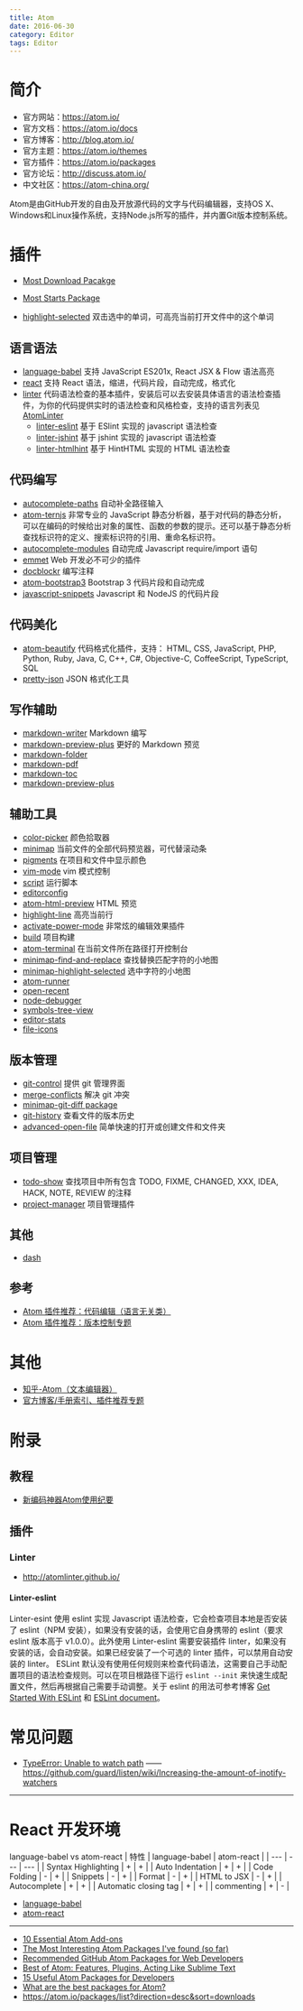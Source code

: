```yaml
---
title: Atom
date: 2016-06-30
category: Editor
tags: Editor
---
```


# 简介
- 官方网站：https://atom.io/
- 官方文档：https://atom.io/docs
- 官方博客：http://blog.atom.io/
- 官方主题：https://atom.io/themes
- 官方插件：https://atom.io/packages
- 官方论坛：http://discuss.atom.io/
- 中文社区：https://atom-china.org/

Atom是由GitHub开发的自由及开放源代码的文字与代码编辑器，支持OS X、Windows和Linux操作系统，支持Node.js所写的插件，并内置Git版本控制系统。

# 插件
- [Most Download Pacakge](https://atom.io/packages/list)
- [Most Starts Package](https://atom.io/packages/list?direction=desc&sort=stars)

- [highlight-selected](https://atom.io/packages/highlight-selected) 双击选中的单词，可高亮当前打开文件中的这个单词

## 语言语法
- [language-babel](https://atom.io/packages/language-babel) 支持 JavaScript ES201x, React JSX & Flow 语法高亮
- [react](https://atom.io/packages/react) 支持 React 语法，缩进，代码片段，自动完成，格式化
- [linter](https://atom.io/packages/linter) 代码语法检查的基本插件，安装后可以去安装具体语言的语法检查插件，为你的代码提供实时的语法检查和风格检查，支持的语言列表见 [AtomLinter](http://atomlinter.github.io/)
    - [linter-eslint](https://atom.io/packages/linter-eslint) 基于 ESlint 实现的 javascript 语法检查
    - [linter-jshint](https://atom.io/packages/linter-jshint)  基于 jshint 实现的 javascript 语法检查
    - [linter-htmlhint](https://atom.io/packages/linter-htmlhint) 基于 HintHTML 实现的 HTML 语法检查

## 代码编写
- [autocomplete-paths](https://atom.io/packages/autocomplete-paths) 自动补全路径输入
- [atom-ternjs](https://atom.io/packages/atom-ternjs) 非常专业的 JavaScript 静态分析器，基于对代码的静态分析，可以在编码的时候给出对象的属性、函数的参数的提示。还可以基于静态分析查找标识符的定义、搜索标识符的引用、重命名标识符。
- [autocomplete-modules](https://atom.io/packages/autocomplete-modules) 自动完成 Javascript require/import 语句
- [emmet](https://atom.io/packages/emmet) Web 开发必不可少的插件
- [docblockr](https://atom.io/packages/docblockr) 编写注释
- [atom-bootstrap3](https://atom.io/packages/atom-bootstrap3) Bootstrap 3 代码片段和自动完成
- [javascript-snippets](javascript-snippets) Javascript 和 NodeJS 的代码片段

## 代码美化
- [atom-beautify](https://atom.io/packages/atom-beautify) 代码格式化插件，支持： HTML, CSS, JavaScript, PHP, Python, Ruby, Java, C, C++, C#, Objective-C, CoffeeScript, TypeScript, SQL
- [pretty-json](https://atom.io/packages/pretty-json) JSON 格式化工具

## 写作辅助
- [markdown-writer](https://atom.io/packages/markdown-writer) Markdown 编写
- [markdown-preview-plus](https://atom.io/packages/markdown-preview-plus) 更好的 Markdown 预览
- [markdown-folder](https://github.com/melke/markdown-folder)
- [markdown-pdf](https://atom.io/packages/markdown-pdf)
- [markdown-toc](https://atom.io/packages/markdown-toc)
- [markdown-preview-plus](https://atom.io/packages/markdown-preview-plus)



## 辅助工具
- [color-picker](https://atom.io/packages/color-picker) 颜色拾取器
- [minimap](https://atom.io/packages/minimap) 当前文件的全部代码预览器，可代替滚动条
- [pigments](https://atom.io/packages/pigments) 在项目和文件中显示颜色
- [vim-mode](https://atom.io/packages/vim-mode) vim 模式控制
- [script](https://atom.io/packages/script) 运行脚本
- [editorconfig](https://atom.io/packages/editorconfig)
- [atom-html-preview](https://atom.io/packages/atom-html-preview) HTML 预览
- [highlight-line](https://atom.io/packages/highlight-line) 高亮当前行
- [activate-power-mode](https://atom.io/packages/activate-power-mode) 非常炫的编辑效果插件
- [build](https://atom.io/packages/build) 项目构建
- [atom-terminal](https://atom.io/packages/atom-terminal) 在当前文件所在路径打开控制台
- [minimap-find-and-replace](https://atom.io/packages/minimap-find-and-replace) 查找替换匹配字符的小地图
- [minimap-highlight-selected](https://atom.io/packages/minimap-highlight-selected) 选中字符的小地图
- [atom-runner](https://atom.io/packages/atom-runner)
- [open-recent](https://atom.io/packages/open-recent)
- [node-debugger](https://atom.io/packages/node-debugger)
- [symbols-tree-view](https://atom.io/packages/symbols-tree-view)
- [editor-stats](https://atom.io/packages/editor-stats)
- [file-icons](https://atom.io/packages/file-icons)

## 版本管理
- [git-control](https://atom.io/packages/git-control) 提供 git 管理界面
- [merge-conflicts](https://atom.io/packages/merge-conflicts) 解决 git 冲突
- [minimap-git-diff package](https://atom.io/packages/minimap-git-diff)
- [git-history](https://atom.io/packages/git-history) 查看文件的版本历史
- [advanced-open-file](https://atom.io/packages/advanced-open-file) 简单快速的打开或创建文件和文件夹

## 项目管理
- [todo-show](https://atom.io/packages/todo-show) 查找项目中所有包含 TODO, FIXME, CHANGED, XXX, IDEA, HACK, NOTE, REVIEW 的注释
- [project-manager](https://atom.io/packages/project-manager)  项目管理插件

## 其他
- [dash](https://atom.io/packages/dash)

## 参考
- [Atom 插件推荐：代码编辑（语言无关类）](https://atom-china.org/t/atom/804)
- [Atom 插件推荐：版本控制专题](https://atom-china.org/t/atom/324)

# 其他
- [知乎-Atom（文本编辑器）](https://www.zhihu.com/topic/19952200)
- [官方博客/手册索引、插件推荐专题](https://atom-china.org/t/faq/326)

# 附录
## 教程
- [新编码神器Atom使用纪要](http://www.jeffjade.com/2016/03/03/2016-03-02-how-to-use-atom)

## 插件
### Linter
- http://atomlinter.github.io/

#### Linter-eslint
Linter-esint 使用 eslint 实现 Javascript 语法检查，它会检查项目本地是否安装了 eslint（NPM 安装），如果没有安装的话，会使用它自身携带的 eslint（要求 eslint 版本高于 v1.0.0）。此外使用 Linter-eslint 需要安装插件 linter，如果没有安装的话，会自动安装。如果已经安装了一个可选的 linter 插件，可以禁用自动安装的 linter。
ESLint 默认没有使用任何规则来检查代码语法，这需要自己手动配置项目的语法检查规则。可以在项目根路径下运行 `eslint --init` 来快速生成配置文件，然后再根据自己需要手动调整。关于 eslint 的用法可参考博客 [Get Started With ESLint](http://devnull.guru/get-started-with-eslint/) 和 [ESLint document](http://eslint.org/docs/user-guide/configuring)。

# 常见问题
- [TypeError: Unable to watch path](https://github.com/atom/atom/blob/master/docs/build-instructions/linux.md#typeerror-unable-to-watch-path) —— https://github.com/guard/listen/wiki/Increasing-the-amount-of-inotify-watchers

---

# React 开发环境
language-babel vs atom-react
| 特性 | language-babel | atom-react |
| --- | --- | --- |
| Syntax Highlighting | + | + |
| Auto Indentation | + | + |
| Code Folding | - | + |
| Snippets | - | + |
| Format | - | + |
| HTML to JSX | - | + |
| Autocomplete | + | + |
| Automatic closing tag | + | + |
| commenting | + | - |

- [language-babel](https://atom.io/packages/language-babel)
- [atom-react](https://orktes.github.io/atom-react/)

---

- [10 Essential Atom Add-ons](https://www.sitepoint.com/10-essential-atom-add-ons/)
- [The Most Interesting Atom Packages I've found (so far)](http://benmccormick.org/2016/01/11/the-most-interesting-atom-packages-ive-found-so-far/)
- [Recommended GitHub Atom Packages for Web Developers
](http://elijahmanor.com/github-atom-packages/)
- [Best of Atom: Features, Plugins, Acting Like Sublime Text](https://scotch.io/bar-talk/best-of-atom-features-plugins-acting-like-sublime-text)
- [15 Useful Atom Packages for Developers](https://codegeekz.com/15-useful-atom-packages-for-developers/)
- [What are the best packages for Atom?](https://www.quora.com/What-are-the-best-packages-for-Atom)
- https://atom.io/packages/list?direction=desc&sort=downloads
